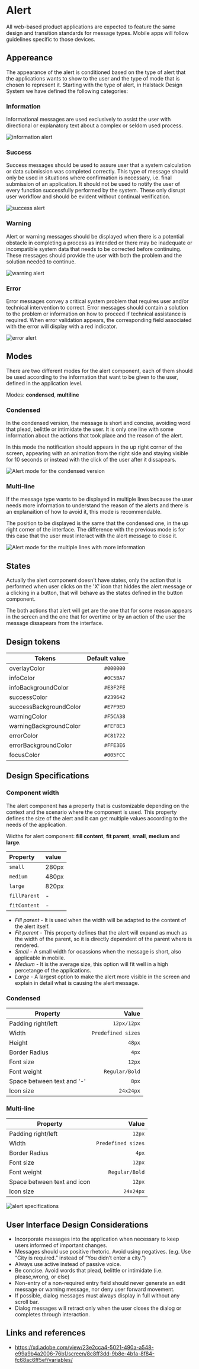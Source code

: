 # Alert

All web-based product applications are expected to feature the same design and transition standards for message types. Mobile apps will follow guidelines specific to those devices.

## Appereance

The appearance of the alert is conditioned based on the type of alert that the applications wants to show to the user and the type of mode that is chosen to represent it. Starting with the type of alert, in Halstack Design System we have defined the following categories:

### Information

Informational messages are used exclusively to assist the user with directional or explanatory text about a complex or seldom used process.

![information alert](images/alert_specs_info.png)

### Success

Success messages should be used to assure user that a system calculation or data submission was completed correctly. This type of message should only be used in situations where confirmation is necessary, i.e. final submission of an application. It should not be used to notify the user of every function successfully performed by the system. These only disrupt user workflow and should be evident without continual verification.

![success alert](images/alert_specs_success.png)

### Warning

Alert or warning messages should be displayed when there is a potential obstacle in completing a process as intended or there may be inadequate or incompatible system data that needs to be corrected before continuing. These messages should provide the user with both the problem and the solution needed to continue.

![warning alert](images/alert_specs_warning.png)

### Error

Error messages convey a critical system problem that requires user and/or technical intervention to correct. Error messages should contain a solution to the problem or information on how to proceed if technical assistance is required. When error validation appears, the corresponding field associated with the error will display with a red indicator.

![error alert](images/alert_specs_error.png)

## Modes

There are two different modes for the alert component, each of them should be used according to the information that want to be given to the user, defined in the application level.

Modes: **condensed**, **multiline** 

### Condensed

In the condensed version, the message is short and concise, avoiding word that plead, belittle or intimidate the user. It is only one line with some information about the actions that took place and the reason of the alert.

In this mode the notification should appears in the up right corner of the screen, appearing with an animation from the right side and staying visible for 10 seconds or instead with the click of the user after it dissapears.

![Alert mode for the condensed version](images/alert_mode_condensed.png)

### Multi-line

If the message type wants to be displayed in multiple lines because the user needs more information to understand the reason of the alerts and there is an explanaition of how to avoid it, this mode is recommendable.

The position to be displayed is the same that the condensed one, in the up right corner of the interface. The difference with the previous mode is for this case that the user must interact with the alert message to close it.

![Alert mode for the multiple lines with more information](images/alert_mode_multi.png)


## States

Actually the alert component doesn't have states, only the action that is performed when user clicks on the 'X' icon that hiddes the alert message or a clicking in a button, that will behave as the states defined in the button component.

The both actions that alert will get are the one that for some reason appears in the screen and the one that for overtime or by an action of the user the message dissapears from the interface.

## Design tokens

| Tokens       | Default value |
| ------------ | ------------: |
| overlayColor |     `#000000` |
| infoColor    |     `#0C5BA7` |
| infoBackgroundColor    |     `#E3F2FE` |
| successColor |     `#239642` |
| successBackgroundColor |     `#E7F9ED` |
| warningColor |     `#F5CA38` |
| warningBackgroundColor |     `#FEF8E3` |
| errorColor   |     `#C81722` |
| errorBackgroundColor   |     `#FFE3E6` |
| focusColor   |     `#005FCC` |


## Design Specifications



### Component width

The alert component has a property that is customizable depending on the context and the scenario where the component is used. This property defines the size of the alert and it can get multiple values according to the needs of the application.

Widths for alert component: **fill content**, **fit parent**, **small**, **medium** and **large**.


| Property         |  value            | 
| :---                |     :---             |   
| `small`          |  280px           |  
| `medium`     |  480px           | 
| `large`          |  820px           |  
| `fillParent`    |  -                   | 
| `fitContent`  |  -                   | 


* _Fill parent_ - It is used when the width will be adapted to the content of the alert itself.
* _Fit parent_ - This property defines that the alert will expand as much as the width of the parent, so it is directly dependent of the parent where is rendered.
* _Small_ - A small width for ocassions when the message is short, also applicable in mobile.
* _Medium_ - It is the average size, this option will fit well in a high percetange of the applications.
* _Large_ - A largest option to make the alert more visible in the screen and explain in detail what is causing the alert message.

### Condensed

| Property                   |              Value |
| -------------------------- | -----------------: |
| Padding right/left         |        `12px/12px` |
| Width                      | `Predefined sizes` |
| Height                     |             `48px` |
| Border Radius              |              `4px` |
| Font size                  |             `12px` |
| Font weight                |     `Regular/Bold` |
| Space between text and '-' |              `8px` |
| Icon size                  |          `24x24px` |

### Multi-line

| Property                    |              Value |
| --------------------------- | -----------------: |
| Padding right/left          |             `12px` |
| Width                       | `Predefined sizes` |
| Border Radius               |              `4px` |
| Font size                   |             `12px` |
| Font weight                 |     `Regular/Bold` |
| Space between text and icon |             `12px` |
| Icon size                   |          `24x24px` |

![alert specifications](images/alert_specs.png)


## User Interface Design Considerations

- Incorporate messages into the application when necessary to keep users informed of important changes.
- Messages should use positive rhetoric. Avoid using negatives. (e.g. Use “City is required.” instead of “You didn’t enter a city.”)
- Always use active instead of passive voice.
- Be concise. Avoid words that plead, belittle or intimidate (i.e. please,wrong, or else)
- Non-entry of a non-required entry field should never generate an edit message or warning message, nor deny user forward movement.
- If possible, dialog messages must always display in full without any scroll bar.
- Dialog messages will retract only when the user closes the dialog or completes through interaction.

## Links and references

- https://xd.adobe.com/view/23e2cca4-5021-490a-a548-e99a9b4a2006-76b1/screen/8c8ff3dd-9b8e-4b1a-8f84-fc68ac6ff5ef/variables/
